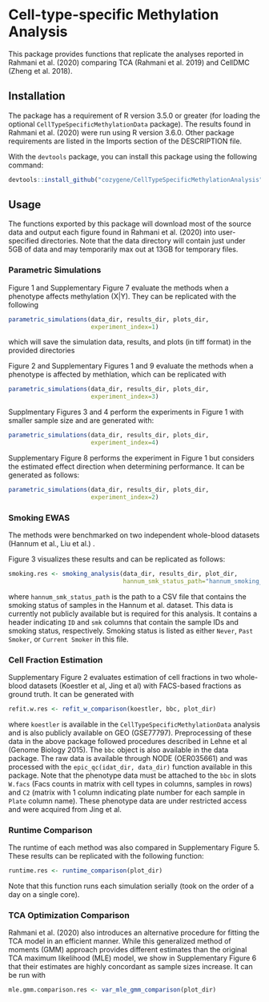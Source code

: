 # Cell-type-specific Methylation Analysis

This package provides functions that replicate the analyses reported in Rahmani et al. (2020) comparing TCA (Rahmani et al. 2019) and CellDMC (Zheng et al. 2018).

## Installation

The package has a requirement of R version 3.5.0 or greater (for loading the optional `CellTypeSpecificMethylationData` package). The results found in Rahmani et al. (2020)
were run using R version 3.6.0. Other package requirements are listed in the Imports section of the
DESCRIPTION file.

With the `devtools` package, you can install this package using the following command:

```r
devtools::install_github("cozygene/CellTypeSpecificMethylationAnalysis")
```

## Usage

The functions exported by this package will download most of the source data and output each figure found in Rahmani et al. (2020) into user-specified directories. Note that the data directory will contain just under 5GB of data and may temporarily max out at 13GB for temporary files.

### Parametric Simulations

Figure 1 and Supplementary Figure 7 evaluate the methods when a phenotype affects methylation (X|Y). They can be replicated with the following

```r
parametric_simulations(data_dir, results_dir, plots_dir,
                       experiment_index=1)
```

which will save the simulation data, results, and plots (in tiff format) in the provided directories

Figure 2 and Supplementary Figures 1 and 9 evaluate the methods when a phenotype is affected by methlation, which can be replicated with 

```r
parametric_simulations(data_dir, results_dir, plots_dir,
                       experiment_index=3)
```

Supplmentary Figures 3 and 4 perform the experiments in Figure 1 with smaller sample size and are generated with:


```r
parametric_simulations(data_dir, results_dir, plots_dir,
                       experiment_index=4)
```

Supplementary Figure 8 performs the experiment in Figure 1 but considers the estimated effect direction when determining performance. It can be generated as follows:


```r
parametric_simulations(data_dir, results_dir, plots_dir,
                       experiment_index=2)
```

### Smoking EWAS

The methods were benchmarked on two independent whole-blood datasets (Hannum et al., Liu et al.) .

Figure 3 visualizes these results and can be replicated as follows:
```r
smoking.res <- smoking_analysis(data_dir, results_dir, plot_dir,
                                hannum_smk_status_path="hannum_smoking_status.txt")
```
where `hannum_smk_status_path` is the path to a CSV file that contains the smoking status of samples in the Hannum et al. dataset. This data is currently not publicly available but is required for this analysis. It contains a header indicating `ID` and `smk` columns that contain the sample IDs and smoking status, respectively. Smoking status is listed as either `Never`, `Past Smoker`, or `Current Smoker` in this file. 


### Cell Fraction Estimation

Supplementary Figure 2 evaluates estimation of cell fractions in two whole-blood datasets (Koestler et al, Jing et al) with FACS-based fractions as ground truth. It can be generated with

```r
refit.w.res <- refit_w_comparison(koestler, bbc, plot_dir)
```

where `koestler` is available in the `CellTypeSpecificMethylationData` analysis and is also publicly available on GEO (GSE77797). Preprocessing of these data in the above package followed procedures described in Lehne et al (Genome Biology 2015). The `bbc` object is also available in the data package. The raw data is available through NODE (OER035661) and was processed with the `epic_qc(idat_dir, data_dir)` function available in this package. Note that the phenotype data must be attached to the `bbc` in slots `W.facs` (Facs counts in matrix with cell types in columns, samples in rows) and `C2` (matrix with 1 column indicating plate number for each sample in `Plate` column name). These phenotype data are under restricted access and were acquired from Jing et al. 

### Runtime Comparison

The runtime of each method was also compared in Supplementary Figure 5. These results can be replicated with the following function:

```r
runtime.res <- runtime_comparison(plot_dir)
```

Note that this function runs each simulation serially (took on the order of a day on a single core).

### TCA Optimization Comparison

Rahmani et al. (2020) also introduces an alternative procedure for fitting the TCA model in an efficient manner. While this generalized method of moments (GMM) approach provides different estimates than the original TCA maximum likelihood (MLE) model, we show in Supplementary Figure 6 that their estimates are highly concordant as sample sizes increase. It can be run with

```r
mle.gmm.comparison.res <- var_mle_gmm_comparison(plot_dir)
```
